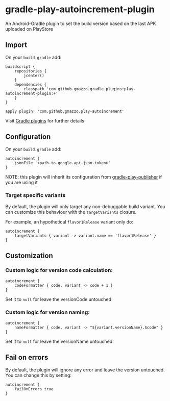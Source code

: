 # gradle-play-autoincrement-plugin
An Android-Gradle plugin to set the build version based on the last APK uploaded on PlayStore

## Import
On your `build.gradle` add:
```
buildscript {
    repositories {
        jcenter()
    }
    dependencies {
        classpath 'com.github.gmazzo.gradle.plugins:play-autoincrement-plugin:+'
    }
}

apply plugin: 'com.github.gmazzo.play-autoincrement'
```
Visit [Gradle plugins](https://plugins.gradle.org/plugin/com.github.gmazzo.play-autoincrement) for further details

## Configuration
On your `build.gradle` add:
```
autoincrement {
    jsonFile '<path-to-google-api-json-token>'
}
```

NOTE: this plugin will inherit its configuration from [gradle-play-publisher](https://github.com/Triple-T/gradle-play-publisher) if you are using it

### Target specific variants
By default, the plugin will only target any non-debuggable build variant.
You can customize this behaviour with the `targetVariants` closure.

For example, an hypothetical `flavor1Release` variant only do:
```
autoincrement {
    targetVariants { variant -> variant.name == 'flavor1Release' }
}
```

## Customization
### Custom logic for version code calculation:
```
autoincrement {
    codeFormatter { code, variant -> code + 1 }
}
```
Set it to `null` for leave the versionCode untouched

### Custom logic for version naming:
```
autoincrement {
    nameFormatter { code, variant -> "${variant.versionName}.$code" }
}
```
Set it to `null` for leave the versionName untouched

## Fail on errors
By default, the plugin will ignore any error and leave the version untouched. You can change this by setting:
```
autoincrement {
    failOnErrors true
}
```
